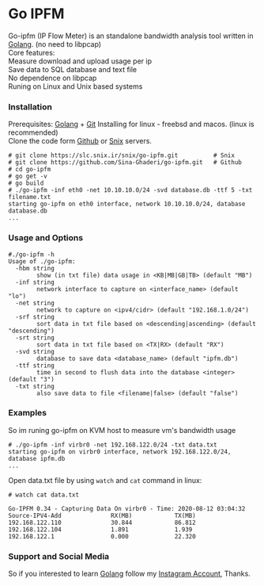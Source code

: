 # Go IPFM
Go-ipfm (IP Flow Meter) is an standalone bandwidth analysis tool written in [Golang](https://golang.org). (no need to libpcap)  
Core features:  
Measure download and upload usage per ip  
Save data to SQL database and text file  
No dependence on libpcap  
Runing on Linux and Unix based systems  

### Installation
Prerequisites: [Golang](https://golang.org) + [Git](https://git-scm.com)
Installing for linux - freebsd and macos. (linux is recommended)  
Clone the code form [Github](https://github.com/sina-ghaderi/go-ipfm) or [Snix](https://slc.snix.ir) servers.
```
# git clone https://slc.snix.ir/snix/go-ipfm.git          # Snix
# git clone https://github.com/Sina-Ghaderi/go-ipfm.git   # Github  
# cd go-ipfm
# go get -v
# go build
# ./go-ipfm -inf eth0 -net 10.10.10.0/24 -svd database.db -ttf 5 -txt filename.txt
starting go-ipfm on eth0 interface, network 10.10.10.0/24, database database.db
...
```
### Usage and Options
```
#./go-ipfm -h
Usage of ./go-ipfm:
  -hbm string
        show (in txt file) data usage in <KB|MB|GB|TB> (default "MB")
  -inf string
        network interface to capture on <interface_name> (default "lo")
  -net string
        network to capture on <ipv4/cidr> (default "192.168.1.0/24")
  -srf string
        sort data in txt file based on <descending|ascending> (default "descending")
  -srt string
        sort data in txt file based on <TX|RX> (default "RX")
  -svd string
        database to save data <database_name> (default "ipfm.db")
  -ttf string
        time in second to flush data into the database <integer> (default "3")
  -txt string
        also save data to file <filename|false> (default "false")
```
### Examples
So im runing go-ipfm on KVM host to measure vm's bandwidth usage  
```
# ./go-ipfm -inf virbr0 -net 192.168.122.0/24 -txt data.txt
starting go-ipfm on virbr0 interface, network 192.168.122.0/24, database ipfm.db
...
```
Open data.txt file by using `watch` and `cat` command in linux:
```
# watch cat data.txt

Go-IPFM 0.34 - Capturing Data On virbr0 - Time: 2020-08-12 03:04:32
Source-IPV4-Add              RX(MB)            TX(MB)
192.168.122.110              30.844            86.812
192.168.122.104              1.891             1.939
192.168.122.1                0.000             22.320

```

### Support and Social Media
So if you interested to learn [Golang](https://golang.org) follow my [Instagram Account](https://instagram.com/Gonoobies), Thanks. 
